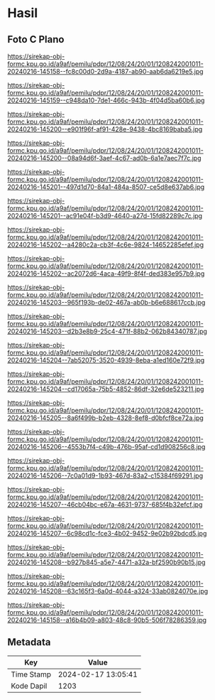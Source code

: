 # Hasil

## Foto C Plano

https://sirekap-obj-formc.kpu.go.id/a9af/pemilu/pdpr/12/08/24/20/01/1208242001011-20240216-145158--fc8c00d0-2d9a-4187-ab90-aab6da6219e5.jpg

https://sirekap-obj-formc.kpu.go.id/a9af/pemilu/pdpr/12/08/24/20/01/1208242001011-20240216-145159--c948da10-7de1-466c-943b-4f04d5ba60b6.jpg

https://sirekap-obj-formc.kpu.go.id/a9af/pemilu/pdpr/12/08/24/20/01/1208242001011-20240216-145200--e901f96f-af91-428e-9438-4bc8169baba5.jpg

https://sirekap-obj-formc.kpu.go.id/a9af/pemilu/pdpr/12/08/24/20/01/1208242001011-20240216-145200--08a94d6f-3aef-4c67-ad0b-6a1e7aec7f7c.jpg

https://sirekap-obj-formc.kpu.go.id/a9af/pemilu/pdpr/12/08/24/20/01/1208242001011-20240216-145201--497d1d70-84a1-484a-8507-ce5d8e637ab6.jpg

https://sirekap-obj-formc.kpu.go.id/a9af/pemilu/pdpr/12/08/24/20/01/1208242001011-20240216-145201--ac91e04f-b3d9-4640-a27d-15fd82289c7c.jpg

https://sirekap-obj-formc.kpu.go.id/a9af/pemilu/pdpr/12/08/24/20/01/1208242001011-20240216-145202--a4280c2a-cb3f-4c6e-9824-14652285efef.jpg

https://sirekap-obj-formc.kpu.go.id/a9af/pemilu/pdpr/12/08/24/20/01/1208242001011-20240216-145202--ac2072d6-4aca-49f9-8f4f-ded383e957b9.jpg

https://sirekap-obj-formc.kpu.go.id/a9af/pemilu/pdpr/12/08/24/20/01/1208242001011-20240216-145203--965f193b-de02-467a-ab0b-b6e688617ccb.jpg

https://sirekap-obj-formc.kpu.go.id/a9af/pemilu/pdpr/12/08/24/20/01/1208242001011-20240216-145203--d2b3e8b9-25c4-471f-88b2-062b84340787.jpg

https://sirekap-obj-formc.kpu.go.id/a9af/pemilu/pdpr/12/08/24/20/01/1208242001011-20240216-145204--7ab52075-3520-4939-8eba-a1ed160e72f9.jpg

https://sirekap-obj-formc.kpu.go.id/a9af/pemilu/pdpr/12/08/24/20/01/1208242001011-20240216-145204--cd17065a-75b5-4852-86df-32e6de523211.jpg

https://sirekap-obj-formc.kpu.go.id/a9af/pemilu/pdpr/12/08/24/20/01/1208242001011-20240216-145205--8a6f499b-b2eb-4328-8ef8-d0bfcf8ce72a.jpg

https://sirekap-obj-formc.kpu.go.id/a9af/pemilu/pdpr/12/08/24/20/01/1208242001011-20240216-145206--4553b7f4-c49b-476b-95af-cd1d908256c8.jpg

https://sirekap-obj-formc.kpu.go.id/a9af/pemilu/pdpr/12/08/24/20/01/1208242001011-20240216-145206--7c0a01d9-1b93-467d-83a2-c15384f69291.jpg

https://sirekap-obj-formc.kpu.go.id/a9af/pemilu/pdpr/12/08/24/20/01/1208242001011-20240216-145207--46cb04bc-e67a-4631-9737-685f4b32efcf.jpg

https://sirekap-obj-formc.kpu.go.id/a9af/pemilu/pdpr/12/08/24/20/01/1208242001011-20240216-145207--6c98cd1c-fce3-4b02-9452-9e02b92bdcd5.jpg

https://sirekap-obj-formc.kpu.go.id/a9af/pemilu/pdpr/12/08/24/20/01/1208242001011-20240216-145208--b927b845-a5e7-4471-a32a-bf2590b90b15.jpg

https://sirekap-obj-formc.kpu.go.id/a9af/pemilu/pdpr/12/08/24/20/01/1208242001011-20240216-145208--63c165f3-6a0d-4044-a324-33ab0824070e.jpg

https://sirekap-obj-formc.kpu.go.id/a9af/pemilu/pdpr/12/08/24/20/01/1208242001011-20240216-145158--a16b4b09-a803-48c8-90b5-506f78286359.jpg


## Metadata

| Key        | Value               |
| ---------- | ------------------- |
| Time Stamp | 2024-02-17 13:05:41 |
| Kode Dapil | 1203                |



